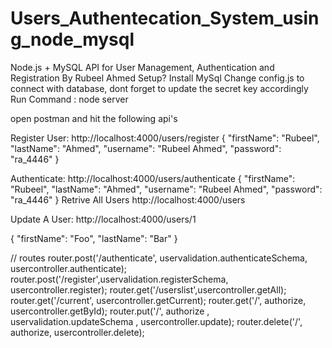 # Users_Authentecation_System_using_node_mysql

Node.js + MySQL API for User Management, Authentication and Registration By Rubeel Ahmed
Setup?
Install MySql
Change config.js to connect with database, dont forget to update the secret key accordingly
Run Command : node server


open postman and hit the following api's


Register User:
http://localhost:4000/users/register
{
   "firstName": "Rubeel",
    "lastName": "Ahmed",
    "username": "Rubeel Ahmed",
    "password": "ra_4446"
}


Authenticate:
http://localhost:4000/users/authenticate
{
    "firstName": "Rubeel",
    "lastName": "Ahmed",
    "username": "Rubeel Ahmed",
    "password": "ra_4446"
}
Retrive All Users
http://localhost:4000/users


Update A User:
http://localhost:4000/users/1

{
    "firstName": "Foo",
    "lastName": "Bar"
}


// routes
router.post('/authenticate', uservalidation.authenticateSchema, usercontroller.authenticate);
router.post('/register',uservalidation.registerSchema, usercontroller.register);
router.get('/userslist',usercontroller.getAll);
router.get('/current', usercontroller.getCurrent);
router.get('/', authorize, usercontroller.getById);
router.put('/', authorize , uservalidation.updateSchema , usercontroller.update);
router.delete('/', authorize, usercontroller.delete);

